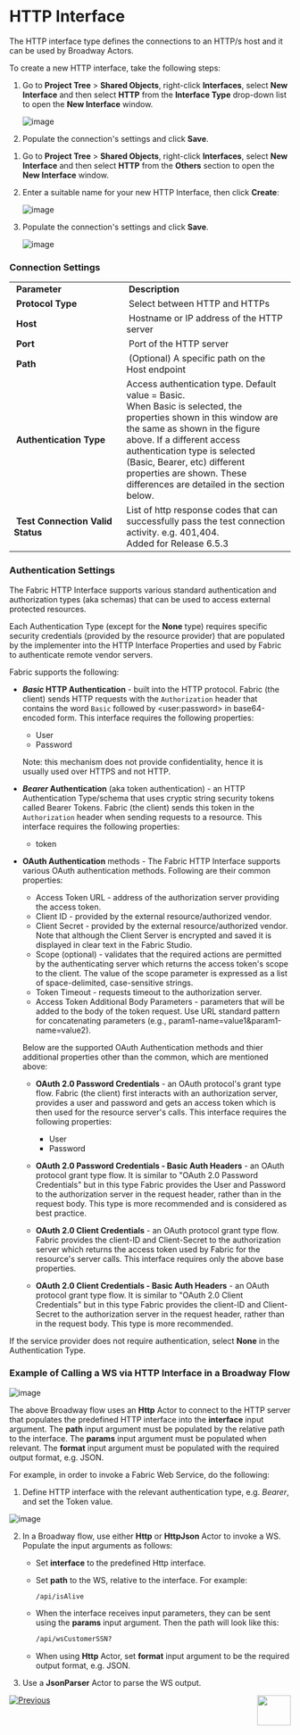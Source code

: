# HTTP Interface

The HTTP interface type defines the connections to an HTTP/s host and it can be used by Broadway Actors.

To create a new HTTP interface, take the following steps:

<studio>

1. Go to **Project Tree** > **Shared Objects**, right-click **Interfaces**, select **New Interface** and then select **HTTP** from the **Interface Type** drop-down list to open the **New Interface** window.


   ![image](images/03_http_1.png)

2. Populate the connection's settings and click **Save**.

</studio>

<web>

1. Go to **Project Tree** > **Shared Objects**, right-click **Interfaces**, select **New Interface** and then select **HTTP** from the **Others** section to open the **New Interface** window.

2. Enter a suitable name for your new HTTP Interface, then click **Create**:

   ![image](images/03_http_1WEB.png)
   
3. Populate the connection's settings and click **Save**.
   
   ![image](images/03_http_2WEB.PNG)

</web>


### Connection Settings

<table>
<tbody>
<tr>
<td width="300pxl">&nbsp;<strong>Parameter</strong></td>
<td width="600pxl">&nbsp;<strong>Description</strong></td>
</tr>
<tr>
<td>&nbsp;<strong>Protocol Type</strong></td>
<td>&nbsp;Select between HTTP and HTTPs</td>
</tr>
<tr>
<td>&nbsp;<strong>Host</strong></td>
<td>&nbsp;Hostname or IP address of the HTTP server</td>
</tr>
<tr>
<td>&nbsp;<strong>Port</strong></td>
<td>&nbsp;Port of the HTTP server</td>
</tr>
<tr>
<td>&nbsp;<strong>Path</strong></td>
<td>&nbsp;(Optional) A specific path on the Host endpoint</td>
</tr>
<tr>
<td>&nbsp;<strong>Authentication Type</strong></td>
<td>Access authentication type. Default value = Basic.<br/>When Basic is selected, the properties shown in this window are the same as shown in the figure above. If a different access authentication type is selected (Basic, Bearer, etc) different properties are shown. These differences are detailed in the section below. </td>
</tr>
<tr>
<td>&nbsp;<strong>Test Connection Valid Status</strong></td>
<td>List of http response codes that can successfully pass the test connection activity. e.g. 401,404. <br/> Added for Release 6.5.3 </td>
</tr>
</tbody>
</table>


### Authentication Settings

The Fabric HTTP Interface supports various standard authentication and authorization types (aka schemas) that can be used to access external protected resources. 

Each Authentication Type (except for the **None** type) requires specific security credentials (provided by the resource provider) that are populated by the implementer into the HTTP Interface Properties and used by Fabric to authenticate remote vendor servers.  

Fabric supports the following: 

* ***Basic* HTTP Authentication** - built into the HTTP protocol. Fabric (the client) sends HTTP requests with the `Authorization` header that contains the word `Basic` followed by  \<user:password\> in base64-encoded form. This interface requires the following properties:

  * User
  * Password

  Note: this mechanism does not provide confidentiality, hence it is usually used over HTTPS and not HTTP.

* ***Bearer* Authentication** (aka token authentication) - an HTTP Authentication Type/schema that uses cryptic string security tokens called Bearer Tokens. Fabric (the client) sends this token in the `Authorization` header when sending requests to a resource. This interface requires the following properties:

  * token

* **OAuth Authentication** methods - The Fabric HTTP Interface supports various OAuth authentication methods. Following are their common properties:
  
  * Access Token URL - address of the authorization server providing the access token.
  * Client ID - provided by the external resource/authorized vendor. 
  * Client Secret - provided by the external resource/authorized vendor. Note that although the Client Server is encrypted and saved it is displayed in clear text in the Fabric Studio.
  * Scope (optional) - validates that the required actions are permitted by the authenticating server which returns the access token's scope  to the client. 
  The value of the scope parameter is expressed as a list of space-delimited, case-sensitive strings.
  * Token Timeout - requests timeout to the authorization server.
  * Access Token Additional Body Parameters - parameters that will be added to the body of the token request. Use URL standard pattern for concatenating parameters (e.g., param1-name=value1&param1-name=value2).

  Below are the supported OAuth Authentication methods and thier additional properties other than the common, which are mentioned above:

    * **OAuth 2.0 Password Credentials** - an OAuth protocol's grant type flow. Fabric (the client) first interacts  with an authorization server, provides a user and password and gets an access token which is then used for the resource server's calls. This interface requires the following properties:

       * User 
       * Password

    * **OAuth 2.0 Password Credentials - Basic Auth Headers** - an OAuth protocol grant type flow. It is similar to "OAuth 2.0 Password Credentials" but in this type Fabric provides the User and Password to the authorization server in the request header, rather than in the request body. This type is more recommended and is considered as best practice.

    * **OAuth 2.0 Client Credentials** - an OAuth protocol grant type flow. Fabric provides the client-ID and Client-Secret to the authorization server which returns the access token used by Fabric for the resource's server calls. This interface requires only the above base properties.

    * **OAuth 2.0 Client Credentials - Basic Auth Headers** - an OAuth protocol grant type flow. It is similar to "OAuth 2.0 Client Credentials" but in this type Fabric provides the client-ID and Client-Secret to the authorization server in the request header, rather than in the request body. This type is more recommended.

If the service provider does not require authentication, select **None** in the Authentication Type.



### Example of Calling a WS via HTTP Interface in a Broadway Flow

![image](images/03_http_3.PNG)

The above Broadway flow uses an **Http** Actor to connect to the HTTP server that populates the predefined HTTP interface into the **interface** input argument. The **path** input argument must be populated by the relative path to the interface. The **params** input argument must be populated when relevant. The **format** input argument must be populated with the required output format, e.g. JSON.

For example, in order to invoke a Fabric Web Service, do the following:

1.  Define HTTP interface with the relevant authentication type, e.g. *Bearer*, and set the Token value.

   ![image](images/03_http_4.PNG)

2. In a Broadway flow, use either **Http** or **HttpJson** Actor to invoke a WS. Populate the input arguments as follows:

   * Set **interface** to the predefined Http interface.

   * Set **path** to the WS, relative to the interface. For example:

     ~~~
     /api/isAlive
     ~~~

   * When the interface receives input parameters, they can be sent using the **params** input argument. Then the path will look like this:

     ~~~xml
     /api/wsCustomerSSN?
     ~~~

   * When using **Http** Actor, set **format** input argument to be the required output format, e.g. JSON.

3. Use a **JsonParser** Actor to parse the WS output.



[![Previous](/articles/images/Previous.png)](04_JMS_interface.md)[<img align="right" width="60" height="54" src="/articles/images/Next.png">](06_local_file_sys.md) 
